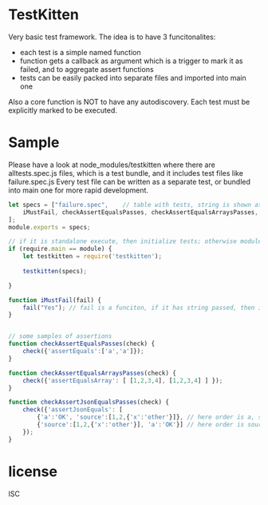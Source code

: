 # TestKitten
Very basic test framework.
The idea is to have 3 funcitonalites:
* each test is a simple named function
* function gets a callback as argument which is a trigger to mark it as failed, and to aggregate assert functions
* tests can be easily packed into separate files and imported into main one

Also a core function is NOT to have any autodiscovery. Each test must be explicitly marked to be executed.


# Sample 

Please have a look at node_modules/testkitten where there are alltests.spec.js files, which is a test bundle, and it includes test files like failure.spec.js
Every test file can be written as a separate test, or bundled into main one for more rapid development.

```js
let specs = ["failure.spec",    // table with tests, string is shown as an INFO for developer to know from which file tests are used
    iMustFail, checkAssertEqualsPasses, checkAssertEqualsArraysPasses, checkAssertJsonEqualsPasses 
]; 
module.exports = specs;

// if it is standalone execute, then initialize tests; otherwise module returns 'specs' array and root tests executes it
if (require.main == module) {
    let testkitten = require('testkitten');
    
    testkitten(specs);    

}

function iMustFail(fail) {
    fail("Yes"); // fail is a funciton, if it has string passed, then it is a failed message; it can also accept object with assert instructions
}


// some samples of assertions
function checkAssertEqualsPasses(check) {
    check({'assertEquals':['a','a']});
}

function checkAssertEqualsArraysPasses(check) {
    check({'assertEqualsArray': [ [1,2,3,4], [1,2,3,4] ] });
}

function checkAssertJsonEqualsPasses(check) {
    check({'assertJsonEquals': [ 
        {'a':'OK', 'source':[1,2,{'x':'other'}]}, // here order is a, source
        {'source':[1,2,{'x':'other'}], 'a':'OK'}] // here order is source, a
    });
}


```

# license
ISC